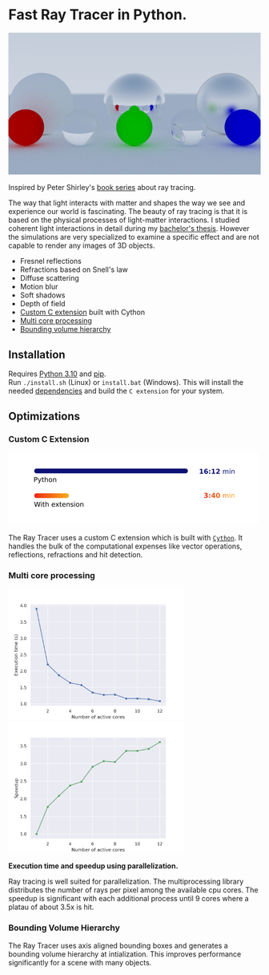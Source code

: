 # Fast Ray Tracer in Python. 

![Preview image](https://github.com/schulze-paul/ray-tracer/blob/main/images/image_800_steady.png?raw=true)


Inspired by Peter Shirley's [book series](https://raytracing.github.io) about ray tracing.

The way that light interacts with matter and shapes the way we see and experience our world is fascinating. The beauty of ray tracing is that it is based on the physical processes of light-matter interactions. I studied coherent light interactions in detail during my [bachelor's thesis](https://github.com/schulze-paul/BA-Thesis). However the simulations are very specialized to examine a specific effect and are not capable to render any images of 3D objects.

- Fresnel reflections
- Refractions based on Snell's law
- Diffuse scattering
- Motion blur
- Soft shadows
- Depth of field
- [Custom C extension](#custom-c-extension) built with Cython
- [Multi core processing](#multi-core-processing)
- [Bounding volume hierarchy](#bounding-volume-hierarchy)

## Installation
Requires [Python 3.10](https://www.python.org/) and [pip](https://pypi.org/project/pip/).  
Run `./install.sh` (Linux) or `install.bat` (Windows).
This will install the needed [dependencies](https://github.com/schulze-paul/Ray-Tracer/blob/main/requirements.txt) and build the `C extension` for your system.


## Optimizations

### Custom C Extension

<img width=500 src="https://github.com/schulze-paul/Ray-Tracer/blob/main/images/cython_speedup.png?raw=true">


The Ray Tracer uses a custom C extension which is built with [`Cython`](https://cython.org/). It handles the bulk of the computational expenses like vector operations, reflections, refractions and hit detection. 


### Multi core processing

<div>
  <img width=350 src=https://github.com/schulze-paul/ray-tracer/blob/main/images/parallel_time.png>
  <img width=350 src=https://github.com/schulze-paul/ray-tracer/blob/main/images/parallel_speedup.png>
</div>

**Execution time and speedup using parallelization.**

Ray tracing is well suited for parallelization. The multiprocessing library distributes the number of rays per pixel among the available cpu cores. The speedup is significant with each additional process until 9 cores where a platau of about 3.5x is hit.

### Bounding Volume Hierarchy
The Ray Tracer uses axis aligned bounding boxes and generates a bounding volume hierarchy at intialization. This improves performance significantly for a scene with many objects.
